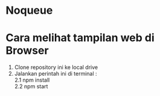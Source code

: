 # Noqueue

# Cara melihat tampilan web di Browser
1. Clone repository ini ke local drive
2. Jalankan perintah ini di terminal :<br/>
    2.1 npm install   
    2.2 npm start